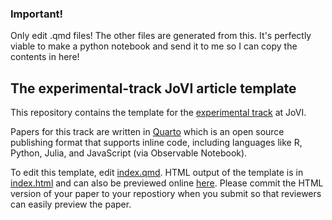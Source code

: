  ### Important!
 Only edit .qmd files! The other files are generated from this. It's perfectly viable to make a python notebook and send it to me so I can copy the contents in here!

## The experimental-track JoVI article template

This repository contains the template for the [experimental track](https://www.journalovi.org/submit.html#experimental)
at JoVI.

Papers for this track are written in [Quarto](https://quarto.org/) which is an open source publishing format that supports inline code, including languages like R, Python, Julia, and JavaScript (via Observable Notebook).

To edit this template, edit [index.qmd](index.qmd). HTML output of the template is in [index.html](index.html) and can also be previewed online [here](https://www.journalovi.org/jovi-template-quarto/).
Please commit the HTML version of your paper to your repostiory when you submit so that reviewers can easily preview the paper.
